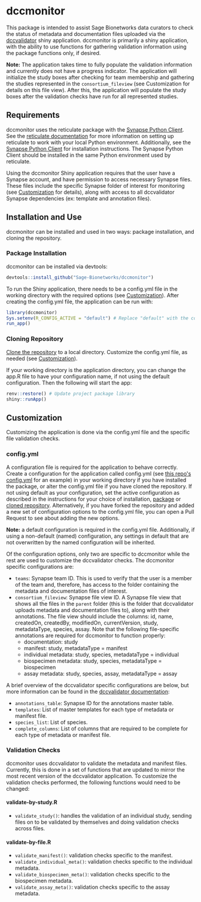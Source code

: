 # dccmonitor

This package is intended to assist Sage Bionetworks data curators to check the status of metadata and documentation files uploaded via the [dccvalidator](https://sage-bionetworks.github.io/dccvalidator/) shiny application. dccmonitor is primarily a shiny application, with the ability to use functions for gathering validation information using the package functions only, if desired.

**Note:** The application takes time to fully populate the validation information and currently does not have a progress indicator. The application will initialize the study boxes after checking for team membership and gathering the studies represented in the `consortium_fileview` (see Customization for details on this file view). After this, the application will populate the study boxes after the validation checks have run for all represented studies.

## Requirements

dccmonitor uses the reticulate package with the [Synapse Python Client](https://github.com/Sage-Bionetworks/synapsePythonClient). See the [reticulate documentation](https://rstudio.github.io/reticulate/#python-version) for more information on setting up reticulate to work with your local Python environment. Additionally, see the [Synapse Python Client](https://github.com/Sage-Bionetworks/synapsePythonClient) for installation instructions. The Synapse Python Client should be installed in the same Python environment used by reticulate.

Using the dccmonitor Shiny application requires that the user have a Synapse account, and have permission to access necessary Synapse files. These files include the specific Synapse folder of interest for monitoring (see [Customization](https://github.com/Sage-Bionetworks/dccmonitor/tree/update-readme#customization) for details), along with access to all dccvalidator Synapse dependencies (ex: template and annotation files).

## Installation and Use

dccmonitor can be installed and used in two ways: package installation, and cloning the repository.

### Package Installation

dccmonitor can be installed via devtools:

``` R
devtools::install_github("Sage-Bionetworks/dccmonitor")
```

To run the Shiny application, there needs to be a config.yml file in the working directory with the required options (see [Customization](https://github.com/Sage-Bionetworks/dccmonitor/tree/update-readme#customization)). After creating the config.yml file, the application can be run with:

``` R
library(dccmonitor)
Sys.setenv(R_CONFIG_ACTIVE = "default") # Replace "default" with the configuration name if not using default.
run_app()
```

### Cloning Repository

[Clone the repository](https://help.github.com/en/github/creating-cloning-and-archiving-repositories/cloning-a-repository) to a local directory. Customize the config.yml file, as needed (see [Customization](https://github.com/Sage-Bionetworks/dccmonitor/tree/update-readme#customization)).

If your working directory is the application directory, you can change the app.R file to have your configuration name, if not using the default configuration. Then the following will start the app:

``` R
renv::restore() # Update project package library
shiny::runApp()
```

## Customization

Customizing the application is done via the config.yml file and the specific file validation checks.

### config.yml

A configuration file is required for the application to behave correctly. Create a configuration for the application called config.yml (see [this repo's config.yml](https://github.com/Sage-Bionetworks/dccmonitor/blob/master/config.yml) for an example) in your working directory if you have installed the package, or alter the config.yml file if you have cloned the repository. If not using default as your configuration, set the active configuration as described in the instructions for your choice of installation, [package](https://github.com/Sage-Bionetworks/dccmonitor/tree/update-readme#package-installation) or [cloned repository](https://github.com/Sage-Bionetworks/dccmonitor/tree/update-readme#cloning-repository). Alternatively, if you have forked the repository and added a new set of configuration options to the config.yml file, you can open a Pull Request to see about adding the new options.

**Note:** a default configuration is required in the config.yml file. Additionally, if using a non-default (named) configuration, any settings in default that are not overwritten by the named configuration will be inherited.

Of the configuration options, only two are specific to dccmonitor while the rest are used to customize the dccvalidator checks. The dccmonitor specific configurations are:

- `teams`: Synapse team ID. This is used to verify that the user is a member of the team and, therefore, has access to the folder containing the metadata and documentation files of interest.
- `consortium_fileview`: Synapse file view ID. A Synapse file view that shows all the files in the `parent` folder (this is the folder that dccvalidator uploads metadata and documentation files to), along with their annotations. The file view should include the columns: id, name, createdOn, createdBy, modifiedOn, currentVersion, study, metadataType, species, assay. Note that the following file-specific annotations are required for dccmonitor to function properly:
    - documentation: study
    - manifest: study, metadataType = manifest
    - individual metadata: study, species, metadataType = individual
    - biospecimen metadata: study, species, metadataType = biospecimen
    - assay metadata: study, species, assay, metadataType = assay

A brief overview of the dccvalidator specific configurations are below, but more information can be found in the [dccvalidator documentation](https://sage-bionetworks.github.io/dccvalidator/articles/customizing-dccvalidator.html#configuration-options):

- `annotations_table`: Synapse ID for the annotations master table.
- `templates`: List of master templates for each type of metadata or manifest file.
- `species_list`: List of species.
- `complete_columns`: List of columns that are required to be complete for each type of metadata or manifest file.
  
### Validation Checks

dccmonitor uses dccvalidator to validate the metadata and manifest files. Currently, this is done in a set of functions that are updated to mirror the most recent version of the dccvalidator application. To customize the validation checks performed, the following functions would need to be changed:

#### validate-by-study.R

- `validate_study()`: handles the validation of an individual study, sending files on to be validated by themselves and doing validation checks across files.

#### validate-by-file.R

- `validate_manifest()`: validation checks specific to the manifest.
- `validate_individual_meta()`: validation checks specific to the individual metadata.
- `validate_biospecimen_meta()`: validation checks specific to the biospecimen metadata.
- `validate_assay_meta()`: validation checks specific to the assay metadata.
